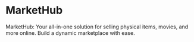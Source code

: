 # MarketHub
MarketHub: Your all-in-one solution for selling physical items, movies, and more online. Build a dynamic marketplace with ease.
